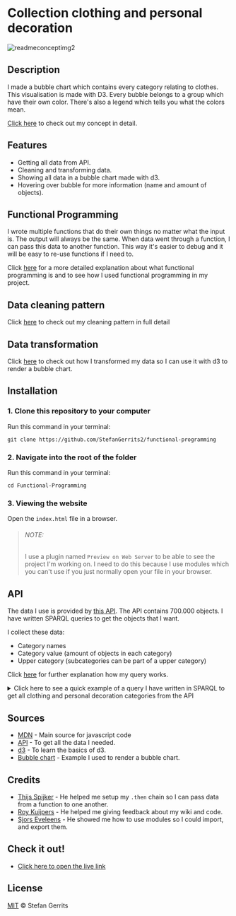 # Collection clothing and personal decoration

![readmeconceptimg2](https://user-images.githubusercontent.com/45566396/68893729-08710e00-0726-11ea-9b66-7eb2583f53a3.png)

## Description

I made a bubble chart which contains every category relating to clothes. This visualisation is made with D3. Every bubble belongs to a group which have their own color. There's also a legend which tells you what the colors mean.

[Click here](https://github.com/StefanGerrits2/functional-programming/wiki/1.3-Gekozen-concept) to check out my concept in detail.

## Features

* Getting all data from API.
* Cleaning and transforming data.
* Showing all data in a bubble chart made with d3.
* Hovering over bubble for more information (name and amount of objects).

## Functional Programming
I wrote multiple functions that do their own things no matter what the input is. The output will always be the same. When data went through a function, I can pass this data to another function. This way it's easier to debug and it will be easy to re-use functions if I need to.

Click [here](https://github.com/StefanGerrits2/functional-programming/wiki/2.1-Functional-programming) for a more detailed explanation about what functional programming is and to see how I used functional programming in my project.

## Data cleaning pattern
Click [here](https://github.com/StefanGerrits2/functional-programming/wiki/2.3-Data-cleaning-pattern) to check out my cleaning pattern in full detail

## Data transformation

Click [here](https://github.com/StefanGerrits2/functional-programming/wiki/2.2-Transformeren-en-opschonen-van-data) to check out how I transformed my data so I can use it with d3 to render a bubble chart.

## Installation

### 1. Clone this repository to your computer
Run this command in your terminal:

`git clone https://github.com/StefanGerrits2/functional-programming`
### 2. Navigate into the root of the folder
Run this command in your terminal:

`cd Functional-Programming`

### 3. Viewing the website
Open the `index.html` file in a browser.

>
> ###### NOTE:
> I use a plugin named `Preview on Web Server` to be able to see the project I'm working on. I need to do this because I use modules which you can't use if you just normally open your file in your browser.

## API

The data I use is provided by [this API](https://data.netwerkdigitaalerfgoed.nl/). The API contains 700.000 objects. I have written SPARQL queries to get the objects that I want. 

I collect these data:
* Category names
* Category value (amount of objects in each category)
* Upper category (subcategories can be part of a upper category)

Click [here](https://github.com/StefanGerrits2/functional-programming/wiki/2.4-SparQL-Query) for further explanation how my query works.

<details>
<summary>Click here to see a quick example of a query I have written in SPARQL to get all clothing and personal decoration categories from the API</summary>
<br>

    PREFIX rdf: <http://www.w3.org/1999/02/22-rdf-syntax-ns#>
    PREFIX dc: <http://purl.org/dc/elements/1.1/>
    PREFIX dct: <http://purl.org/dc/terms/>
    PREFIX skos: <http://www.w3.org/2004/02/skos/core#>
    PREFIX edm: <http://www.europeana.eu/schemas/edm/>
    PREFIX foaf: <http://xmlns.com/foaf/0.1/>

    SELECT ?categoryName (COUNT(?category) AS ?categoryAmount) ?upperCategory

    WHERE {
    <https://hdl.handle.net/20.500.11840/termmaster2704> skos:narrower* ?category .
    ?category skos:prefLabel ?categoryName .
    ?obj edm:isRelatedTo ?category .
    ?category skos:broader ?categoryGroup .
    ?categoryGroup skos:prefLabel ?upperCategory .
    } 
    LIMIT 100

</details>

## Sources

* [MDN](https://developer.mozilla.org/nl/) - Main source for javascript code
* [API](https://data.netwerkdigitaalerfgoed.nl/) - To get all the data I needed.
* [d3](https://d3js.org/) - To learn the basics of d3.
* [Bubble chart](https://observablehq.com/@d3/bubble-chart) - Example I used to render a bubble chart.

## Credits

* [Thijs Spijker](https://github.com/iSirThijs) - He helped me setup my `.then` chain so I can pass data from a function to one another.
* [Roy Kuijpers](https://github.com/RooyyDoe) - He helped me giving feedback about my wiki and code.
* [Sjors Eveleens](https://github.com/Choerd) - He showed me how to use modules so I could import, and export them.


## Check it out!

* [Click here to open the live link](https://stefangerrits2.github.io/functional-programming/)

## License

[MIT](https://github.com/StefanGerrits2/Frontend-Applications/blob/master/LICENSE.txt) © Stefan Gerrits